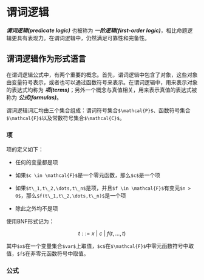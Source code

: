 # 谓词逻辑

***谓词逻辑(predicate logic)*** 也被称为 ***一阶逻辑(first-order logic)***，相比命题逻辑更具有表现力。在谓词逻辑中，仍然满足可靠性和完备性。

## 谓词逻辑作为形式语言

在谓词逻辑公式中，有两个重要的概念。首先，谓词逻辑中包含了对象，这些对象由变量符号表示，或者也可以通过函数符号来表示。在谓词逻辑中，用来表示对象的表达式均称为 ***项(terms)***；另外一个概念与真值相关，用来表示真值的表达式被称为 ***公式(formulas)***。

谓词逻辑词汇均由三个集合组成：谓词符号集合` $\mathcal{P}$ `、函数符号集合` $\mathcal{F}$ `以及常数符号集合` $\mathcal{C}$ `。

### 项

项的定义如下：

- 任何的变量都是项

- 如果` $c \in \mathcal{F}$ `是一个零元函数，那么` $c$ `是一个项

- 如果` $t\_1,t\_2,\dots,t\_n$ `是项，并且` $f \in \mathcal{F}$ `有变元` $n > 0$ `，那么` $f(t\_1,t\_2,\dots,t\_n)$ `是一个项

- 除此之外均不是项

使用BNF形式记为：

```math
t ::= \ x \ | \ c \ | \ f(t,\dots,t)
```

其中` $x$ `在一个变量集合` $var$ `上取值，` $c$ `在` $\mathcal{F}$ `中零元函数符号中取值，` $f$ `在非零元函数符号中取值。

### 公式




